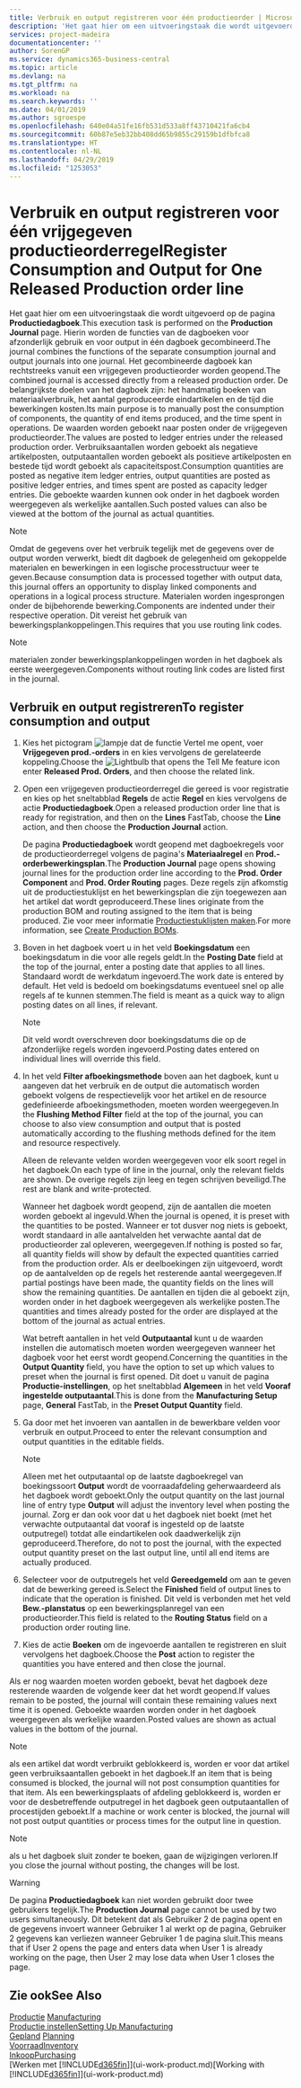```yaml
---
title: Verbruik en output registreren voor één productieorder | Microsoft Docs
description: 'Het gaat hier om een uitvoeringstaak die wordt uitgevoerd op de pagina **Productiedagboek**. Hierin worden de functies van de dagboeken voor afzonderlijk gebruik en voor output in één dagboek gecombineerd. Het gecombineerde dagboek kan rechtstreeks vanuit een vrijgegeven productieorder worden geopend. De belangrijkste doelen van het dagboek zijn: het handmatig boeken van materiaalverbruik, het aantal geproduceerde eindartikelen en de tijd die bewerkingen kosten.'
services: project-madeira
documentationcenter: ''
author: SorenGP
ms.service: dynamics365-business-central
ms.topic: article
ms.devlang: na
ms.tgt_pltfrm: na
ms.workload: na
ms.search.keywords: ''
ms.date: 04/01/2019
ms.author: sgroespe
ms.openlocfilehash: 640e04a51fe16fb531d533a8ff43710421fa6cb4
ms.sourcegitcommit: 60b87e5eb32bb408dd65b9855c29159b1dfbfca8
ms.translationtype: HT
ms.contentlocale: nl-NL
ms.lasthandoff: 04/29/2019
ms.locfileid: "1253053"
---
```

# <a name="register-consumption-and-output-for-one-released-production-order-line"></a><span data-ttu-id="6bb6c-106">Verbruik en output registreren voor één vrijgegeven productieorderregel</span><span class="sxs-lookup"><span data-stu-id="6bb6c-106">Register Consumption and Output for One Released Production order line</span></span>
<span data-ttu-id="6bb6c-107">Het gaat hier om een uitvoeringstaak die wordt uitgevoerd op de pagina **Productiedagboek**.</span><span class="sxs-lookup"><span data-stu-id="6bb6c-107">This execution task is performed on the **Production Journal** page.</span></span> <span data-ttu-id="6bb6c-108">Hierin worden de functies van de dagboeken voor afzonderlijk gebruik en voor output in één dagboek gecombineerd.</span><span class="sxs-lookup"><span data-stu-id="6bb6c-108">The journal combines the functions of the separate consumption journal and output journals into one journal.</span></span> <span data-ttu-id="6bb6c-109">Het gecombineerde dagboek kan rechtstreeks vanuit een vrijgegeven productieorder worden geopend.</span><span class="sxs-lookup"><span data-stu-id="6bb6c-109">The combined journal is accessed directly from a released production order.</span></span> <span data-ttu-id="6bb6c-110">De belangrijkste doelen van het dagboek zijn: het handmatig boeken van materiaalverbruik, het aantal geproduceerde eindartikelen en de tijd die bewerkingen kosten.</span><span class="sxs-lookup"><span data-stu-id="6bb6c-110">Its main purpose is to manually post the consumption of components, the quantity of end items produced, and the time spent in operations.</span></span> <span data-ttu-id="6bb6c-111">De waarden worden geboekt naar posten onder de vrijgegeven productieorder.</span><span class="sxs-lookup"><span data-stu-id="6bb6c-111">The values are posted to ledger entries under the released production order.</span></span> <span data-ttu-id="6bb6c-112">Verbruiksaantallen worden geboekt als negatieve artikelposten, outputaantallen worden geboekt als positieve artikelposten en bestede tijd wordt geboekt als capaciteitspost.</span><span class="sxs-lookup"><span data-stu-id="6bb6c-112">Consumption quantities are posted as negative item ledger entries, output quantities are posted as positive ledger entries, and times spent are posted as capacity ledger entries.</span></span> <span data-ttu-id="6bb6c-113">Die geboekte waarden kunnen ook onder in het dagboek worden weergegeven als werkelijke aantallen.</span><span class="sxs-lookup"><span data-stu-id="6bb6c-113">Such posted values can also be viewed at the bottom of the journal as actual quantities.</span></span>  

> [!NOTE]  
>  <span data-ttu-id="6bb6c-114">Omdat de gegevens over het verbruik tegelijk met de gegevens over de output worden verwerkt, biedt dit dagboek de gelegenheid om gekoppelde materialen en bewerkingen in een logische processtructuur weer te geven.</span><span class="sxs-lookup"><span data-stu-id="6bb6c-114">Because consumption data is processed together with output data, this journal offers an opportunity to display linked components and operations in a logical process structure.</span></span> <span data-ttu-id="6bb6c-115">Materialen worden ingesprongen onder de bijbehorende bewerking.</span><span class="sxs-lookup"><span data-stu-id="6bb6c-115">Components are indented under their respective operation.</span></span> <span data-ttu-id="6bb6c-116">Dit vereist het gebruik van bewerkingsplankoppelingen.</span><span class="sxs-lookup"><span data-stu-id="6bb6c-116">This requires that you use routing link codes.</span></span>  

> [!NOTE]  
>  <span data-ttu-id="6bb6c-117">materialen zonder bewerkingsplankoppelingen worden in het dagboek als eerste weergegeven.</span><span class="sxs-lookup"><span data-stu-id="6bb6c-117">Components without routing link codes are listed first in the journal.</span></span>  

## <a name="to-register-consumption-and-output"></a><span data-ttu-id="6bb6c-118">Verbruik en output registreren</span><span class="sxs-lookup"><span data-stu-id="6bb6c-118">To register consumption and output</span></span>  
1.  <span data-ttu-id="6bb6c-119">Kies het pictogram ![lampje dat de functie Vertel me opent](media/ui-search/search_small.png "Vertel me wat u wilt doen"), voer **Vrijgegeven prod.-orders** in en kies vervolgens de gerelateerde koppeling.</span><span class="sxs-lookup"><span data-stu-id="6bb6c-119">Choose the ![Lightbulb that opens the Tell Me feature](media/ui-search/search_small.png "Tell me what you want to do") icon enter **Released Prod. Orders**, and then choose the related link.</span></span>  
2.  <span data-ttu-id="6bb6c-120">Open een vrijgegeven productieorderregel die gereed is voor registratie en kies op het sneltabblad **Regels** de actie **Regel** en kies vervolgens de actie **Productiedagboek**.</span><span class="sxs-lookup"><span data-stu-id="6bb6c-120">Open a released production order line that is ready for registration, and then on the **Lines** FastTab, choose the **Line** action, and then choose the **Production Journal** action.</span></span>  

    <span data-ttu-id="6bb6c-121">De pagina **Productiedagboek** wordt geopend met dagboekregels voor de productieorderregel volgens de pagina's **Materiaalregel** en **Prod.-orderbewerkingsplan**.</span><span class="sxs-lookup"><span data-stu-id="6bb6c-121">The **Production Journal** page opens showing journal lines for the production order line according to the **Prod. Order Component** and **Prod. Order Routing** pages.</span></span> <span data-ttu-id="6bb6c-122">Deze regels zijn afkomstig uit de productiestuklijst en het bewerkingsplan die zijn toegewezen aan het artikel dat wordt geproduceerd.</span><span class="sxs-lookup"><span data-stu-id="6bb6c-122">These lines originate from the production BOM and routing assigned to the item that is being produced.</span></span> <span data-ttu-id="6bb6c-123">Zie voor meer informatie [Productiestuklijsten maken](production-how-to-create-routings.md).</span><span class="sxs-lookup"><span data-stu-id="6bb6c-123">For more information, see [Create Production BOMs](production-how-to-create-routings.md).</span></span>  

3.  <span data-ttu-id="6bb6c-124">Boven in het dagboek voert u in het veld **Boekingsdatum** een boekingsdatum in die voor alle regels geldt.</span><span class="sxs-lookup"><span data-stu-id="6bb6c-124">In the **Posting Date** field at the top of the journal, enter a posting date that applies to all lines.</span></span> <span data-ttu-id="6bb6c-125">Standaard wordt de werkdatum ingevoerd.</span><span class="sxs-lookup"><span data-stu-id="6bb6c-125">The work date is entered by default.</span></span> <span data-ttu-id="6bb6c-126">Het veld is bedoeld om boekingsdatums eventueel snel op alle regels af te kunnen stemmen.</span><span class="sxs-lookup"><span data-stu-id="6bb6c-126">The field is meant as a quick way to align posting dates on all lines, if relevant.</span></span>  

    > [!NOTE]  
    >  <span data-ttu-id="6bb6c-127">Dit veld wordt overschreven door boekingsdatums die op de afzonderlijke regels worden ingevoerd.</span><span class="sxs-lookup"><span data-stu-id="6bb6c-127">Posting dates entered on individual lines will override this field.</span></span>  

4.  <span data-ttu-id="6bb6c-128">In het veld **Filter afboekingsmethode** boven aan het dagboek, kunt u aangeven dat het verbruik en de output die automatisch worden geboekt volgens de respectievelijk voor het artikel en de resource gedefinieerde afboekingsmethoden, moeten worden weergegeven.</span><span class="sxs-lookup"><span data-stu-id="6bb6c-128">In the **Flushing Method Filter** field at the top of the journal, you can choose to also view consumption and output that is posted automatically according to the flushing methods defined for the item and resource respectively.</span></span>  

    <span data-ttu-id="6bb6c-129">Alleen de relevante velden worden weergegeven voor elk soort regel in het dagboek.</span><span class="sxs-lookup"><span data-stu-id="6bb6c-129">On each type of line in the journal, only the relevant fields are shown.</span></span> <span data-ttu-id="6bb6c-130">De overige regels zijn leeg en tegen schrijven beveiligd.</span><span class="sxs-lookup"><span data-stu-id="6bb6c-130">The rest are blank and write-protected.</span></span>  

    <span data-ttu-id="6bb6c-131">Wanneer het dagboek wordt geopend, zijn de aantallen die moeten worden geboekt al ingevuld.</span><span class="sxs-lookup"><span data-stu-id="6bb6c-131">When the journal is opened, it is preset with the quantities to be posted.</span></span> <span data-ttu-id="6bb6c-132">Wanneer er tot dusver nog niets is geboekt, wordt standaard in alle aantalvelden het verwachte aantal dat de productieorder zal opleveren, weergegeven.</span><span class="sxs-lookup"><span data-stu-id="6bb6c-132">If nothing is posted so far, all quantity fields will show by default the expected quantities carried from the production order.</span></span> <span data-ttu-id="6bb6c-133">Als er deelboekingen zijn uitgevoerd, wordt op de aantalvelden op de regels het resterende aantal weergegeven.</span><span class="sxs-lookup"><span data-stu-id="6bb6c-133">If partial postings have been made, the quantity fields on the lines will show the remaining quantities.</span></span> <span data-ttu-id="6bb6c-134">De aantallen en tijden die al geboekt zijn, worden onder in het dagboek weergegeven als werkelijke posten.</span><span class="sxs-lookup"><span data-stu-id="6bb6c-134">The quantities and times already posted for the order are displayed at the bottom of the journal as actual entries.</span></span>  

    <span data-ttu-id="6bb6c-135">Wat betreft aantallen in het veld **Outputaantal** kunt u de waarden instellen die automatisch moeten worden weergegeven wanneer het dagboek voor het eerst wordt geopend.</span><span class="sxs-lookup"><span data-stu-id="6bb6c-135">Concerning the quantities in the **Output Quantity** field, you have the option to set up which values to preset when the journal is first opened.</span></span> <span data-ttu-id="6bb6c-136">Dit doet u vanuit de pagina **Productie-instellingen**, op het sneltabblad **Algemeen** in het veld **Vooraf ingestelde outputaantal**.</span><span class="sxs-lookup"><span data-stu-id="6bb6c-136">This is done from the **Manufacturing Setup** page, **General** FastTab, in the **Preset Output Quantity** field.</span></span>

5.  <span data-ttu-id="6bb6c-137">Ga door met het invoeren van aantallen in de bewerkbare velden voor verbruik en output.</span><span class="sxs-lookup"><span data-stu-id="6bb6c-137">Proceed to enter the relevant consumption and output quantities in the editable fields.</span></span>  

    > [!NOTE]  
    >  <span data-ttu-id="6bb6c-138">Alleen met het outputaantal op de laatste dagboekregel van boekingssoort **Output** wordt de voorraadafdeling geherwaardeerd als het dagboek wordt geboekt.</span><span class="sxs-lookup"><span data-stu-id="6bb6c-138">Only the output quantity on the last journal line of entry type **Output** will adjust the inventory level when posting the journal.</span></span> <span data-ttu-id="6bb6c-139">Zorg er dan ook voor dat u het dagboek niet boekt (met het verwachte outputaantal dat vooraf is ingesteld op de laatste outputregel) totdat alle eindartikelen ook daadwerkelijk zijn geproduceerd.</span><span class="sxs-lookup"><span data-stu-id="6bb6c-139">Therefore, do not to post the journal, with the expected output quantity preset on the last output line, until all end items are actually produced.</span></span>  

6.  <span data-ttu-id="6bb6c-140">Selecteer voor de outputregels het veld **Gereedgemeld** om aan te geven dat de bewerking gereed is.</span><span class="sxs-lookup"><span data-stu-id="6bb6c-140">Select the **Finished** field of output lines to indicate that the operation is finished.</span></span> <span data-ttu-id="6bb6c-141">Dit veld is verbonden met het veld **Bew.-planstatus** op een bewerkingsplanregel van een productieorder.</span><span class="sxs-lookup"><span data-stu-id="6bb6c-141">This field is related to the **Routing Status** field on a production order routing line.</span></span>  
7.  <span data-ttu-id="6bb6c-142">Kies de actie **Boeken** om de ingevoerde aantallen te registreren en sluit vervolgens het dagboek.</span><span class="sxs-lookup"><span data-stu-id="6bb6c-142">Choose the **Post** action to register the quantities you have entered and then close the journal.</span></span>  

<span data-ttu-id="6bb6c-143">Als er nog waarden moeten worden geboekt, bevat het dagboek deze resterende waarden de volgende keer dat het wordt geopend.</span><span class="sxs-lookup"><span data-stu-id="6bb6c-143">If values remain to be posted, the journal will contain these remaining values next time it is opened.</span></span> <span data-ttu-id="6bb6c-144">Geboekte waarden worden onder in het dagboek weergegeven als werkelijke waarden.</span><span class="sxs-lookup"><span data-stu-id="6bb6c-144">Posted values are shown as actual values in the bottom of the journal.</span></span>  

> [!NOTE]  
>  <span data-ttu-id="6bb6c-145"> als een artikel dat wordt verbruikt geblokkeerd is, worden er voor dat artikel geen verbruiksaantallen geboekt in het dagboek.</span><span class="sxs-lookup"><span data-stu-id="6bb6c-145">If an item that is being consumed is blocked, the journal will not post consumption quantities for that item.</span></span> <span data-ttu-id="6bb6c-146">Als een bewerkingsplaats of afdeling geblokkeerd is, worden er voor de desbetreffende outputregel in het dagboek geen outputaantallen of procestijden geboekt.</span><span class="sxs-lookup"><span data-stu-id="6bb6c-146">If a machine or work center is blocked, the journal will not post output quantities or process times for the output line in question.</span></span>  

> [!NOTE]  
>  <span data-ttu-id="6bb6c-147">als u het dagboek sluit zonder te boeken, gaan de wijzigingen verloren.</span><span class="sxs-lookup"><span data-stu-id="6bb6c-147">If you close the journal without posting, the changes will be lost.</span></span>  

> [!WARNING]  
>  <span data-ttu-id="6bb6c-148">De pagina **Productiedagboek** kan niet worden gebruikt door twee gebruikers tegelijk.</span><span class="sxs-lookup"><span data-stu-id="6bb6c-148">The **Production Journal** page cannot be used by two users simultaneously.</span></span> <span data-ttu-id="6bb6c-149">Dit betekent dat als Gebruiker 2 de pagina opent en de gegevens invoert wanneer Gebruiker 1 al werkt op de pagina, Gebruiker 2 gegevens kan verliezen wanneer Gebruiker 1 de pagina sluit.</span><span class="sxs-lookup"><span data-stu-id="6bb6c-149">This means that if User 2 opens the page and enters data when User 1 is already working on the page, then User 2 may lose data when User 1 closes the page.</span></span>  

## <a name="see-also"></a><span data-ttu-id="6bb6c-150">Zie ook</span><span class="sxs-lookup"><span data-stu-id="6bb6c-150">See Also</span></span>  
<span data-ttu-id="6bb6c-151">[Productie](production-manage-manufacturing.md)  </span><span class="sxs-lookup"><span data-stu-id="6bb6c-151">[Manufacturing](production-manage-manufacturing.md)  </span></span>  
[<span data-ttu-id="6bb6c-152">Productie instellen</span><span class="sxs-lookup"><span data-stu-id="6bb6c-152">Setting Up Manufacturing</span></span>](production-configure-production-processes.md)  
<span data-ttu-id="6bb6c-153">[Gepland](production-planning.md)    </span><span class="sxs-lookup"><span data-stu-id="6bb6c-153">[Planning](production-planning.md)    </span></span>  
[<span data-ttu-id="6bb6c-154">Voorraad</span><span class="sxs-lookup"><span data-stu-id="6bb6c-154">Inventory</span></span>](inventory-manage-inventory.md)  
[<span data-ttu-id="6bb6c-155">Inkoop</span><span class="sxs-lookup"><span data-stu-id="6bb6c-155">Purchasing</span></span>](purchasing-manage-purchasing.md)  
<span data-ttu-id="6bb6c-156">[Werken met [!INCLUDE[d365fin](includes/d365fin_md.md)]](ui-work-product.md)</span><span class="sxs-lookup"><span data-stu-id="6bb6c-156">[Working with [!INCLUDE[d365fin](includes/d365fin_md.md)]](ui-work-product.md)</span></span>
